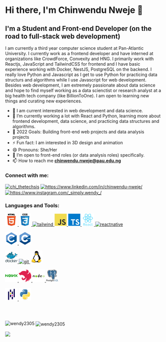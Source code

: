 # Hi there, I'm Chinwendu Nweje 👋 
## I'm a Student and Front-end Developer (on the road to full-stack web development)

I am currently a third year computer science student at Pan-Atlantic University. I currently work as a frontend developer and have interned at organizations like CrowdForce, Convexity and HNG. I primarily work with Reactjs, JavaScript and TailwindCSS for frontend and I have basic experience working with Docker, NestJS, PostgreSQL on the backend. I really love Python and Javascript as I get to use Python for practicing data structurs and algorithms while I use Javascript for web development. Besides web development, I am extremely passionate about data science and hope to find myself working as a data scienctist or research analyst at a big health tech company (like BillionToOne). I am open to learning new things and curating new experiences.

- 🌱 I am current interested in web development and data science.
- 👯 I’m currently working a lot with React and Python, learning more about frontend development, data science, and practicing data structures and algorithms.
- 🥅 2022 Goals: Building front-end web projects and data analysis projects
- ⚡ Fun fact: I am interested in 3D design and animation
- 😄 Pronouns: She/Her
- 🤔 I’m open to front-end roles (or data analysis roles) specifically.
- 📫 How to reach me **chinwendu.nweje@pau.edu.ng**

<h3 align="left">Connect with me:</h3>
<p align="left">
<a href="https://twitter.com/chi_thetechsis" target="blank"><img align="center" src="https://raw.githubusercontent.com/rahuldkjain/github-profile-readme-generator/master/src/images/icons/Social/twitter.svg" alt="chi_thetechsis" height="30" width="40" /></a>
<a href="https://linkedin.com/in/https://www.linkedin.com/in/chinwendu-nweje/" target="blank"><img align="center" src="https://raw.githubusercontent.com/rahuldkjain/github-profile-readme-generator/master/src/images/icons/Social/linked-in-alt.svg" alt="https://www.linkedin.com/in/chinwendu-nweje/" height="30" width="40" /></a>
<a href="https://instagram.com/https://www.instagram.com/_simply.wendy_/" target="blank"><img align="center" src="https://raw.githubusercontent.com/rahuldkjain/github-profile-readme-generator/master/src/images/icons/Social/instagram.svg" alt="https://www.instagram.com/_simply.wendy_/" height="30" width="40" /></a>
</p>

<h3 align="left">Languages and Tools:</h3>

<p align="left"> 
  <a href="https://www.w3.org/html/" target="_blank" rel="noreferrer"> 
    <img src="https://raw.githubusercontent.com/devicons/devicon/master/icons/html5/html5-original-wordmark.svg" alt="html5" width="40" height="40"/> 
  </a>
  
  <a href="https://www.w3schools.com/css/" target="_blank" rel="noreferrer"> 
    <img src="https://raw.githubusercontent.com/devicons/devicon/master/icons/css3/css3-original-wordmark.svg" alt="css3" width="40" height="40"/> 
  </a>
  
  <a href="https://tailwindcss.com/" target="_blank" rel="noreferrer"> 
    <img src="https://www.vectorlogo.zone/logos/tailwindcss/tailwindcss-icon.svg" alt="tailwind" width="40" height="40"/> 
  </a>
  
  <a href="https://developer.mozilla.org/en-US/docs/Web/JavaScript" target="_blank" rel="noreferrer"> 
    <img src="https://raw.githubusercontent.com/devicons/devicon/master/icons/javascript/javascript-original.svg" alt="javascript" width="40" height="40"/> 
  </a>
  
  <a href="https://www.typescriptlang.org/" target="_blank" rel="noreferrer"> 
    <img src="https://raw.githubusercontent.com/devicons/devicon/master/icons/typescript/typescript-original.svg" alt="typescript" width="40" height="40"/> 
  </a>
  
  <a href="https://reactjs.org/" target="_blank" rel="noreferrer"> 
    <img src="https://raw.githubusercontent.com/devicons/devicon/master/icons/react/react-original-wordmark.svg" alt="react" width="40" height="40"/> 
  </a>
  
  <a href="https://reactnative.dev/" target="_blank" rel="noreferrer"> 
    <img src="https://reactnative.dev/img/header_logo.svg" alt="reactnative" width="40" height="40"/> 
  </a>
  
<br>
<br>
  
  <a href="https://www.cprogramming.com/" target="_blank" rel="noreferrer">
    <img src="https://raw.githubusercontent.com/devicons/devicon/master/icons/c/c-original.svg" alt="c" width="40" height="40"/> 
  </a>

  <a href="https://www.w3schools.com/cpp/" target="_blank" rel="noreferrer"> 
    <img src="https://raw.githubusercontent.com/devicons/devicon/master/icons/cplusplus/cplusplus-original.svg" alt="cplusplus" width="40" height="40"/> 
  </a>  
  
<br>
<br>
  
  <a href="https://www.docker.com/" target="_blank" rel="noreferrer">
    <img src="https://raw.githubusercontent.com/devicons/devicon/master/icons/docker/docker-original-wordmark.svg" alt="docker" width="40" height="40"/> 
  </a> 

  <a href="https://git-scm.com/" target="_blank" rel="noreferrer">
    <img src="https://www.vectorlogo.zone/logos/git-scm/git-scm-icon.svg" alt="git" width="40" height="40"/> 
  </a>  

  <a href="https://www.linux.org/" target="_blank" rel="noreferrer"> 
    <img src="https://raw.githubusercontent.com/devicons/devicon/master/icons/linux/linux-original.svg" alt="linux" width="40" height="40"/> 
  </a> 

<br>
<br>
  <a href="https://www.nginx.com" target="_blank" rel="noreferrer"> 
    <img src="https://raw.githubusercontent.com/devicons/devicon/master/icons/nginx/nginx-original.svg" alt="nginx" width="40" height="40"/> 
  </a>
  
  <a href="https://nestjs.com/" target="_blank" rel="noreferrer"> 
    <img src="https://raw.githubusercontent.com/devicons/devicon/master/icons/nestjs/nestjs-plain.svg" alt="nestjs" width="40" height="40"/> 
  </a>  

  <a href="https://nodejs.org" target="_blank" rel="noreferrer">
    <img src="https://raw.githubusercontent.com/devicons/devicon/master/icons/nodejs/nodejs-original-wordmark.svg" alt="nodejs" width="40" height="40"/> 
  </a> 
  
  <a href="https://www.postgresql.org" target="_blank" rel="noreferrer">
    <img src="https://raw.githubusercontent.com/devicons/devicon/master/icons/postgresql/postgresql-original-wordmark.svg" alt="postgresql" width="40" height="40"/> 
  </a> 
  
<br>
<br>
  
  <a href="https://pandas.pydata.org/" target="_blank" rel="noreferrer">
    <img src="https://raw.githubusercontent.com/devicons/devicon/2ae2a900d2f041da66e950e4d48052658d850630/icons/pandas/pandas-original.svg" alt="pandas" width="40" height="40"/> 
  </a> 


  <a href="https://www.python.org" target="_blank" rel="noreferrer">
    <img src="https://raw.githubusercontent.com/devicons/devicon/master/icons/python/python-original.svg" alt="python" width="40" height="40"/> 
  </a> 

</p>

<br>
<br>
<p>
  <p><img align="left" src="https://github-readme-stats.vercel.app/api/top-langs?username=wendy2305&hide=jupyter%20notebook&show_icons=true&locale=en&layout=compact&show_icons=true&theme=radical" alt="wendy2305" /></p>

  <p>&nbsp;<img align="center" src="https://github-readme-stats.vercel.app/api?username=wendy2305&show_icons=true&locale=en&show_icons=true&theme=radical" alt="wendy2305" /></p>
  
  <p><img align="center" width="50%" src="https://github-readme-streak-stats.herokuapp.com/?user=wendy2305&count_private=true&langs_count=10&show_icons=true&locale=en&layout=compact&theme=radical&line_height=0" /></p>
</p>


